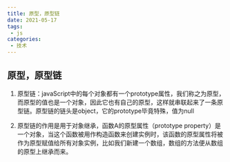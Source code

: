 ```yaml
---
title: 原型，原型链
date: 2021-05-17
tags:
 - js
categories: 
 - 技术
---
```


## 原型，原型链
1. 原型链：javaScript中的每个对象都有一个prototype属性，我们称之为原型，而原型的值也是一个对象，因此它也有自己的原型，这样就串联起来了一条原型链。原型链的链头是object，它的prototype毕竟特殊，值为null

2. 原型链的作用是用于对象继承，函数A的原型属性（prototype property）是一个对象，当这个函数被用作构造函数来创建实例时，该函数的原型属性将被作为原型赋值给所有对象实例，比如我们新建一个数组，数组的方法便从数组的原型上继承而来。